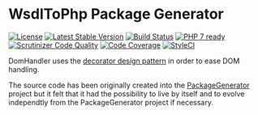 # WsdlToPhp Package Generator
[![License](https://poser.pugx.org/wsdltophp/domhandler/license)](https://packagist.org/packages/wsdltophp/domhandler)
[![Latest Stable Version](https://poser.pugx.org/wsdltophp/domhandler/version.png)](https://packagist.org/packages/wsdltophp/domhandler)
[![Build Status](https://travis-ci.org/WsdlToPhp/DomHandler.svg)](https://travis-ci.org/WsdlToPhp/DomHandler)
[![PHP 7 ready](http://php7ready.timesplinter.ch/WsdlToPhp/DomHandler/badge.svg)](https://travis-ci.org/WsdlToPhp/DomHandler)
[![Scrutinizer Code Quality](https://scrutinizer-ci.com/g/WsdlToPhp/DomHandler/badges/quality-score.png?b=develop)](https://scrutinizer-ci.com/g/WsdlToPhp/DomHandler/?branch=develop)
[![Code Coverage](https://scrutinizer-ci.com/g/WsdlToPhp/DomHandler/badges/coverage.png?b=develop)](https://scrutinizer-ci.com/g/WsdlToPhp/DomHandler/?branch=develop)
[![StyleCI](https://styleci.io/repos/87977980/shield)](https://styleci.io/repos/87977980)

DomHandler uses the [decorator design pattern](https://en.wikipedia.org/wiki/Decorator_pattern) in order to ease DOM handling.

The source code has been originally created into the [PackageGenerator](https://github.com/WsdlToPhp/PackageGenerator) project but it felt that it had the possibility to live by itself and to evolve independtly from the PackageGenerator project if necessary.